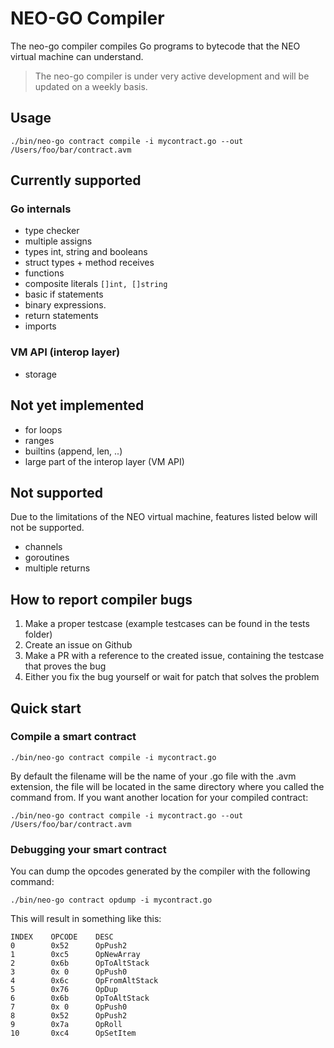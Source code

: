 # NEO-GO Compiler

The neo-go compiler compiles Go programs to bytecode that the NEO virtual machine can understand.

> The neo-go compiler is under very active development and will be updated on a weekly basis.

## Usage

```
./bin/neo-go contract compile -i mycontract.go --out /Users/foo/bar/contract.avm
```

## Currently supported

### Go internals 
- type checker
- multiple assigns
- types int, string and booleans
- struct types + method receives
- functions
- composite literals `[]int, []string`
- basic if statements
- binary expressions.
- return statements
- imports 

### VM API (interop layer)
- storage

## Not yet implemented
- for loops
- ranges
- builtins (append, len, ..)
- large part of the interop layer (VM API)

## Not supported
Due to the limitations of the NEO virtual machine, features listed below will not be supported.
- channels 
- goroutines
- multiple returns 

## How to report compiler bugs 
1. Make a proper testcase (example testcases can be found in the tests folder)
2. Create an issue on Github 
3. Make a PR with a reference to the created issue, containing the testcase that proves the bug
4. Either you fix the bug yourself or wait for patch that solves the problem

## Quick start

### Compile a smart contract

```
./bin/neo-go contract compile -i mycontract.go
```

By default the filename will be the name of your .go file with the .avm extension, the file will be located in the same directory where you called the command from. If you want another location for your compiled contract:

```
./bin/neo-go contract compile -i mycontract.go --out /Users/foo/bar/contract.avm
```

### Debugging your smart contract
You can dump the opcodes generated by the compiler with the following command:

```
./bin/neo-go contract opdump -i mycontract.go
```

This will result in something like this:

```
INDEX    OPCODE    DESC
0        0x52      OpPush2
1        0xc5      OpNewArray
2        0x6b      OpToAltStack
3        0x 0      OpPush0
4        0x6c      OpFromAltStack
5        0x76      OpDup
6        0x6b      OpToAltStack
7        0x 0      OpPush0
8        0x52      OpPush2
9        0x7a      OpRoll
10       0xc4      OpSetItem
```
